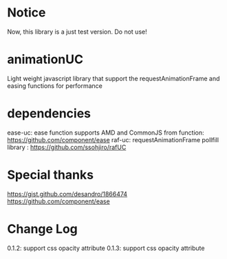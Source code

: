 # Notice
Now, this library is a just test version. Do not use!

# animationUC
Light weight javascript library that support the requestAnimationFrame and easing functions for performance

# dependencies
ease-uc: ease function supports AMD and CommonJS from function: https://github.com/component/ease
raf-uc: requestAnimationFrame pollfill library : https://github.com/ssohjiro/rafUC

# Special thanks
https://gist.github.com/desandro/1866474
https://github.com/component/ease

# Change Log

0.1.2: support css opacity attribute
0.1.3: support css opacity attribute
